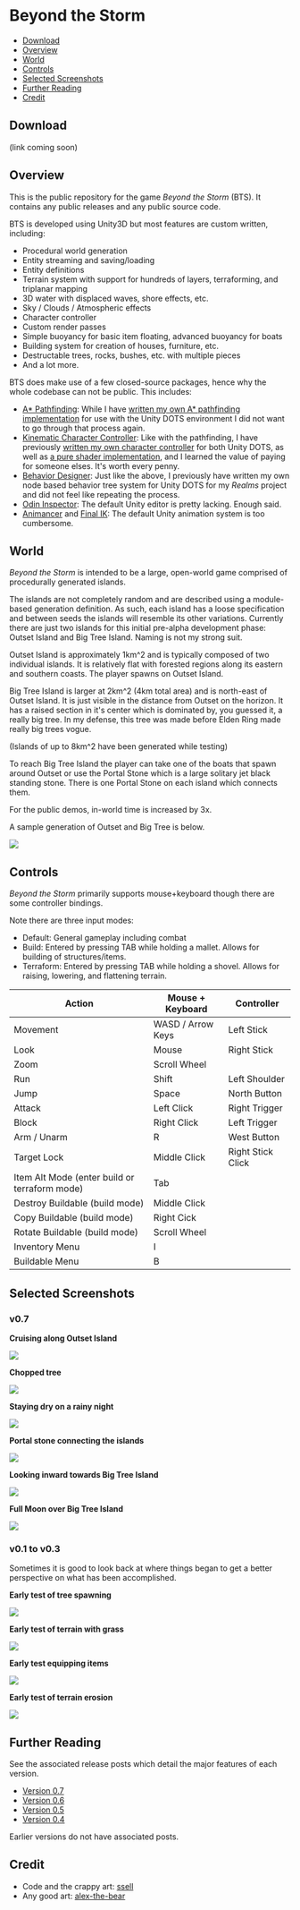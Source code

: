 # Beyond the Storm

* [Download](#download)
* [Overview](#overview)
* [World](#world)
* [Controls](#controls)
* [Selected Screenshots](#selected-screenshots)
* [Further Reading](#further-reading)
* [Credit](#credit)

## Download

(link coming soon)

## Overview

This is the public repository for the game _Beyond the Storm_ (BTS). It contains any public releases and any public source code.

BTS is developed using Unity3D but most features are custom written, including:

* Procedural world generation
* Entity streaming and saving/loading
* Entity definitions
* Terrain system with support for hundreds of layers, terraforming, and triplanar mapping
* 3D water with displaced waves, shore effects, etc.
* Sky / Clouds / Atmospheric effects
* Character controller
* Custom render passes
* Simple buoyancy for basic item floating, advanced buoyancy for boats
* Building system for creation of houses, furniture, etc.
* Destructable trees, rocks, bushes, etc. with multiple pieces
* And a lot more.

BTS does make use of a few closed-source packages, hence why the whole codebase can not be public. This includes:

* [A* Pathfinding](https://assetstore.unity.com/packages/tools/behavior-ai/a-pathfinding-project-pro-87744): While I have [written my own A* pathfinding implementation](https://www.vertexfragment.com/ramblings/realms-dev-2/#pba-pathfinding) for use with the Unity DOTS environment I did not want to go through that process again.
* [Kinematic Character Controller](https://assetstore.unity.com/packages/tools/physics/kinematic-character-controller-99131): Like with the pathfinding, I have previously [written my own character controller](https://www.vertexfragment.com/ramblings/unity-dots-character-controller/) for both Unity DOTS, as well as [a pure shader implementation](https://www.shadertoy.com/view/XtXyW4), and I learned the value of paying for someone elses. It's worth every penny.
* [Behavior Designer](https://assetstore.unity.com/packages/tools/visual-scripting/behavior-designer-pro-dots-powered-behavior-trees-298743?aid=1100lGdc): Just like the above, I previously have written my own node based behavior tree system for Unity DOTS for my _Realms_ project and did not feel like repeating the process.
* [Odin Inspector](https://assetstore.unity.com/packages/tools/utilities/odin-inspector-and-serializer-89041): The default Unity editor is pretty lacking. Enough said.
* [Animancer](https://assetstore.unity.com/packages/tools/animation/animancer-pro-v7-4-legacy-116514) and [Final IK](https://assetstore.unity.com/packages/tools/animation/final-ik-14290): The default Unity animation system is too cumbersome.

## World

_Beyond the Storm_ is intended to be a large, open-world game comprised of procedurally generated islands. 

The islands are not completely random and are described using a module-based generation definition. As such, each island has a loose specification and between seeds the islands will resemble its other variations. Currently there are just two islands for this initial pre-alpha development phase: Outset Island and Big Tree Island. Naming is not my strong suit.

Outset Island is approximately 1km^2 and is typically composed of two individual islands. It is relatively flat with forested regions along its eastern and southern coasts. The player spawns on Outset Island.

Big Tree Island is larger at 2km^2 (4km total area) and is north-east of Outset Island. It is just visible in the distance from Outset on the horizon. It has a raised section in it's center which is dominated by, you guessed it, a really big tree. In my defense, this tree was made before Elden Ring made really big trees vogue.

(Islands of up to 8km^2 have been generated while testing)

To reach Big Tree Island the player can take one of the boats that spawn around Outset or use the Portal Stone which is a large solitary jet black standing stone. There is one Portal Stone on each island which connects them.

For the public demos, in-world time is increased by 3x.

A sample generation of Outset and Big Tree is below.

![](media/outset-and-bigtree.png)


## Controls

_Beyond the Storm_ primarily supports mouse+keyboard though there are some controller bindings.

Note there are three input modes:

* Default: General gameplay including combat
* Build: Entered by pressing TAB while holding a mallet. Allows for building of structures/items.
* Terraform: Entered by pressing TAB while holding a shovel. Allows for raising, lowering, and flattening terrain.

| Action                                        | Mouse + Keyboard  | Controller        |
| --------------------------------------------- | ----------------- | ----------------- |
| Movement                                      | WASD / Arrow Keys | Left Stick        |
| Look                                          | Mouse             | Right Stick       |
| Zoom                                          | Scroll Wheel      |                   |
| Run                                           | Shift             | Left Shoulder     |
| Jump                                          | Space             | North Button      |
| Attack                                        | Left Click        | Right Trigger     |
| Block                                         | Right Click       | Left Trigger      |
| Arm / Unarm                                   | R                 | West Button       |
| Target Lock                                   | Middle Click      | Right Stick Click |
| Item Alt Mode (enter build or terraform mode) | Tab               |                   |
| Destroy Buildable (build mode)                | Middle Click      |                   |
| Copy Buildable (build mode)                   | Right Cick        |                   |
| Rotate Buildable (build mode)                 | Scroll Wheel      |                   |
| Inventory Menu                                | I                 |                   |
| Buildable Menu                                | B                 |                   |

## Selected Screenshots

### v0.7

**Cruising along Outset Island**

![](media/screenshots/v0p7_Cruising.png)

**Chopped tree**

![](media/screenshots/v0p7_Tree.png)

**Staying dry on a rainy night**

![](media/screenshots/v0p7_Dry.png)

**Portal stone connecting the islands**

![](media/screenshots/v0p7_PortalStone.png)

**Looking inward towards Big Tree Island**

![](media/screenshots/v0p7_BigTreeDoppelganger.png)

**Full Moon over Big Tree Island**

![](media/screenshots/v0p7_FullMoon.png)

### v0.1 to v0.3

Sometimes it is good to look back at where things began to get a better perspective on what has been accomplished.

**Early test of tree spawning**

![](media/screenshots/v0p1_EarlyTreePlacement.png)

**Early test of terrain with grass**

![](media/screenshots/v0p1_EarlyTerrain.png)

**Early test equipping items**

![](media/screenshots/v0p1_EarlyEquipment.png)

**Early test of terrain erosion**

![](media/screenshots/v0p1_EarlyErosion.png)

## Further Reading

See the associated release posts which detail the major features of each version.

* [Version 0.7](https://www.vertexfragment.com/ramblings/bts-v07/)
* [Version 0.6](https://www.vertexfragment.com/ramblings/bts-v06/)
* [Version 0.5](https://www.vertexfragment.com/ramblings/bts-v05/)
* [Version 0.4](https://www.vertexfragment.com/ramblings/bts-v04/)

Earlier versions do not have associated posts.

## Credit

* Code and the crappy art: [ssell](https://github.com/ssell)
* Any good art: [alex-the-bear](https://github.com/alex-the-bear)